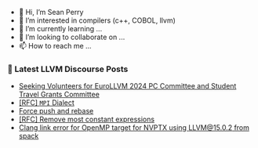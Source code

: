 - 👋 Hi, I’m Sean Perry
- 👀 I’m interested in compilers (c++, COBOL, llvm)
- 🌱 I’m currently learning ...
- 💞️ I’m looking to collaborate on ...
- 📫 How to reach me ...

<!---
s66perry/s66perry is a ✨ special ✨ repository because its `README.md` (this file) appears on your GitHub profile.
You can click the Preview link to take a look at your changes.
--->
### 📕 Latest LLVM Discourse Posts

<!-- DISCOURSE-LLVM:START -->
- [Seeking Volunteers for EuroLLVM 2024 PC Committee and Student Travel Grants Committee](https://discourse.llvm.org/t/seeking-volunteers-for-eurollvm-2024-pc-committee-and-student-travel-grants-committee/74766#post_8)
- [[RFC] `MPI` Dialect](https://discourse.llvm.org/t/rfc-mpi-dialect/74705?page=2#post_35)
- [Force push and rebase](https://discourse.llvm.org/t/force-push-and-rebase/73766#post_12)
- [[RFC] Remove most constant expressions](https://discourse.llvm.org/t/rfc-remove-most-constant-expressions/63179?page=2#post_31)
- [Clang link error for OpenMP target for NVPTX using LLVM@15.0.2 from spack](https://discourse.llvm.org/t/clang-link-error-for-openmp-target-for-nvptx-using-llvm-15-0-2-from-spack/66157#post_10)
<!-- DISCOURSE-LLVM:END -->

